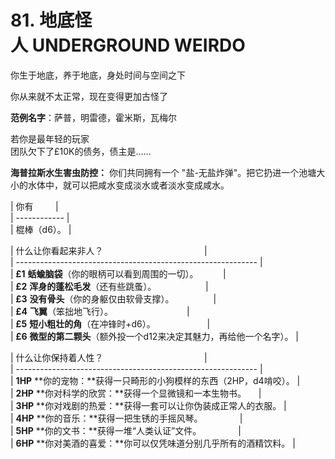 # 81. 地底怪人 UNDERGROUND WEIRDO  
  
你生于地底，养于地底，身处时间与空间之下  
  
你从来就不太正常，现在变得更加古怪了  
  
**范例名字**：萨普，明雷德，霍米斯，瓦梅尔  
  
若你是最年轻的玩家  
团队欠下了£10K的债务，债主是……  
  
**海普拉斯水生害虫防控：** 你们共同拥有一个 "盐-无盐炸弹"。把它扔进一个池塘大小的水体中，就可以把咸水变成淡水或者淡水变成咸水。  
  
  
| 你有         |  
| ------------ |  
| 棍棒（d6）。 |  
  
| 什么让你看起来非人？                                         |  
| ------------------------------------------------------------ |  
| **£1** **蛞蝓脑袋**（你的眼柄可以看到周围的一切）。          |  
| **£2** **浑身的蓬松毛发**（还有些跳蚤）。                    |  
| **£3** **没有骨头**（你的身躯仅由软骨支撑）。                |  
| **£4** **飞翼**（笨拙地飞行）。                              |  
| **£5** **短小粗壮的角**（在冲锋时+d6）。                     |  
| **£6** **微型的第二颗头**（额外投一个d12来决定其魅力，再给他一个名字）。 |  
  
| 什么让你保持着人性？                                         |  
| ------------------------------------------------------------ |  
| **1HP** **你的宠物：**获得一只畸形的小狗模样的东西（2HP，d4啃咬）。 |  
| **2HP** **你对科学的欣赏：**获得一个显微镜和一本生物书。     |  
| **3HP** **你对戏剧的热爱：**获得一套可以让你伪装成正常人的衣服。 |  
| **4HP** **你的音乐：**获得一把生锈的手摇风琴。               |  
| **5HP** **你的文书：**获得一堆“人类认证”文件。               |  
| **6HP** **你对美酒的喜爱：**你可以仅凭味道分别几乎所有的酒精饮料。 |